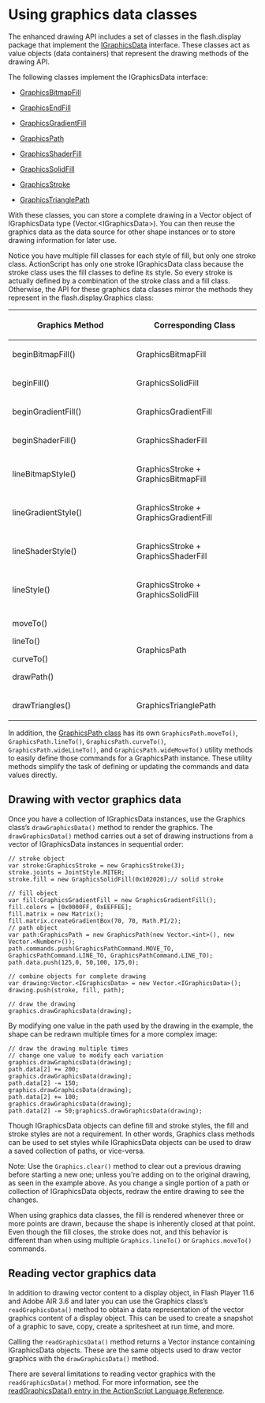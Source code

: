 # Using graphics data classes

<div>

The enhanced drawing API includes a set of classes in the flash.display package
that implement the <a
href="http://help.adobe.com/en_US/FlashPlatform/reference/actionscript/3/flash/display/IGraphicsData.html"
target="_self">IGraphicsData</a> interface. These classes act as value objects
(data containers) that represent the drawing methods of the drawing API.

<div>

The following classes implement the IGraphicsData interface:

- [GraphicsBitmapFill](http://help.adobe.com/en_US/Flash/CS5/AS3LR/flash/display/GraphicsBitmapFill.html)

- [GraphicsEndFill](http://help.adobe.com/en_US/Flash/CS5/AS3LR/flash/display/GraphicsEndFill.html)

- [GraphicsGradientFill](http://help.adobe.com/en_US/Flash/CS5/AS3LR/flash/display/GraphicsGradientFill.html)

- [GraphicsPath](http://help.adobe.com/en_US/Flash/CS5/AS3LR/flash/display/GraphicsPath.html)

- [GraphicsShaderFill](http://help.adobe.com/en_US/Flash/CS5/AS3LR/flash/display/GraphicsShaderFill.html)

- [GraphicsSolidFill](http://help.adobe.com/en_US/Flash/CS5/AS3LR/flash/display/GraphicsSolidFill.html)

- [GraphicsStroke](http://help.adobe.com/en_US/Flash/CS5/AS3LR/flash/display/GraphicsStroke.html)

- [GraphicsTrianglePath](http://help.adobe.com/en_US/Flash/CS5/AS3LR/flash/display/GraphicsTrianglePath.html)

</div>

With these classes, you can store a complete drawing in a Vector object of
IGraphicsData type (Vector.\<IGraphicsData\>). You can then reuse the graphics
data as the data source for other shape instances or to store drawing
information for later use.

Notice you have multiple fill classes for each style of fill, but only one
stroke class. ActionScript has only one stroke IGraphicsData class because the
stroke class uses the fill classes to define its style. So every stroke is
actually defined by a combination of the stroke class and a fill class.
Otherwise, the API for these graphics data classes mirror the methods they
represent in the flash.display.Graphics class:

<div>

<div>

<table data-border="1" data-cellpadding="4" data-cellspacing="0">
<colgroup>
<col style="width: 50%" />
<col style="width: 50%" />
</colgroup>
<thead data-align="left">
<tr class="header">
<th data-valign="top" width="NaN%"><p>Graphics Method</p></th>
<th data-valign="top" width="NaN%"><p>Corresponding Class</p></th>
</tr>
</thead>
<tbody>
<tr class="odd">
<td headers="d17e19098 " data-valign="top"
width="NaN%"><p>beginBitmapFill()</p></td>
<td headers="d17e19101 " data-valign="top"
width="NaN%"><p>GraphicsBitmapFill</p></td>
</tr>
<tr class="even">
<td headers="d17e19098 " data-valign="top"
width="NaN%"><p>beginFill()</p></td>
<td headers="d17e19101 " data-valign="top"
width="NaN%"><p>GraphicsSolidFill</p></td>
</tr>
<tr class="odd">
<td headers="d17e19098 " data-valign="top"
width="NaN%"><p>beginGradientFill()</p></td>
<td headers="d17e19101 " data-valign="top"
width="NaN%"><p>GraphicsGradientFill</p></td>
</tr>
<tr class="even">
<td headers="d17e19098 " data-valign="top"
width="NaN%"><p>beginShaderFill()</p></td>
<td headers="d17e19101 " data-valign="top"
width="NaN%"><p>GraphicsShaderFill</p></td>
</tr>
<tr class="odd">
<td headers="d17e19098 " data-valign="top"
width="NaN%"><p>lineBitmapStyle()</p></td>
<td headers="d17e19101 " data-valign="top"
width="NaN%"><p>GraphicsStroke + GraphicsBitmapFill</p></td>
</tr>
<tr class="even">
<td headers="d17e19098 " data-valign="top"
width="NaN%"><p>lineGradientStyle()</p></td>
<td headers="d17e19101 " data-valign="top"
width="NaN%"><p>GraphicsStroke + GraphicsGradientFill</p></td>
</tr>
<tr class="odd">
<td headers="d17e19098 " data-valign="top"
width="NaN%"><p>lineShaderStyle()</p></td>
<td headers="d17e19101 " data-valign="top"
width="NaN%"><p>GraphicsStroke + GraphicsShaderFill</p></td>
</tr>
<tr class="even">
<td headers="d17e19098 " data-valign="top"
width="NaN%"><p>lineStyle()</p></td>
<td headers="d17e19101 " data-valign="top"
width="NaN%"><p>GraphicsStroke + GraphicsSolidFill</p></td>
</tr>
<tr class="odd">
<td headers="d17e19098 " data-valign="top" width="NaN%"><p>moveTo()</p>
<p>lineTo()</p>
<p>curveTo()</p>
<p>drawPath()</p></td>
<td headers="d17e19101 " data-valign="top"
width="NaN%"><p>GraphicsPath</p></td>
</tr>
<tr class="even">
<td headers="d17e19098 " data-valign="top"
width="NaN%"><p>drawTriangles()</p></td>
<td headers="d17e19101 " data-valign="top"
width="NaN%"><p>GraphicsTrianglePath</p></td>
</tr>
</tbody>
</table>

</div>

</div>

In addition, the <a
href="http://help.adobe.com/en_US/FlashPlatform/reference/actionscript/3/flash/display/GraphicsPath.html"
target="_self">GraphicsPath class</a> has its own `GraphicsPath.moveTo()`,
`GraphicsPath.lineTo()`, `GraphicsPath.curveTo()`, `GraphicsPath.wideLineTo()`,
and `GraphicsPath.wideMoveTo()` utility methods to easily define those commands
for a GraphicsPath instance. These utility methods simplify the task of defining
or updating the commands and data values directly.

</div>

<div>

## Drawing with vector graphics data

<div>

Once you have a collection of IGraphicsData instances, use the Graphics class’s
`drawGraphicsData()` method to render the graphics. The `drawGraphicsData()`
method carries out a set of drawing instructions from a vector of IGraphicsData
instances in sequential order:

    // stroke object
    var stroke:GraphicsStroke = new GraphicsStroke(3);
    stroke.joints = JointStyle.MITER;
    stroke.fill = new GraphicsSolidFill(0x102020);// solid stroke

    // fill object
    var fill:GraphicsGradientFill = new GraphicsGradientFill();
    fill.colors = [0x0000FF, 0xEEFFEE];
    fill.matrix = new Matrix();
    fill.matrix.createGradientBox(70, 70, Math.PI/2);
    // path object
    var path:GraphicsPath = new GraphicsPath(new Vector.<int>(), new Vector.<Number>());
    path.commands.push(GraphicsPathCommand.MOVE_TO, GraphicsPathCommand.LINE_TO, GraphicsPathCommand.LINE_TO);
    path.data.push(125,0, 50,100, 175,0);

    // combine objects for complete drawing
    var drawing:Vector.<IGraphicsData> = new Vector.<IGraphicsData>();
    drawing.push(stroke, fill, path);

    // draw the drawing
    graphics.drawGraphicsData(drawing);

By modifying one value in the path used by the drawing in the example, the shape
can be redrawn multiple times for a more complex image:

    // draw the drawing multiple times
    // change one value to modify each variation
    graphics.drawGraphicsData(drawing);
    path.data[2] += 200;
    graphics.drawGraphicsData(drawing);
    path.data[2] -= 150;
    graphics.drawGraphicsData(drawing);
    path.data[2] += 100;
    graphics.drawGraphicsData(drawing);
    path.data[2] -= 50;graphicsS.drawGraphicsData(drawing);

Though IGraphicsData objects can define fill and stroke styles, the fill and
stroke styles are not a requirement. In other words, Graphics class methods can
be used to set styles while IGraphicsData objects can be used to draw a saved
collection of paths, or vice-versa.

<div>

Note: Use the `Graphics.clear()` method to clear out a previous drawing before
starting a new one; unless you're adding on to the original drawing, as seen in
the example above. As you change a single portion of a path or collection of
IGraphicsData objects, redraw the entire drawing to see the changes.

</div>

When using graphics data classes, the fill is rendered whenever three or more
points are drawn, because the shape is inherently closed at that point. Even
though the fill closes, the stroke does not, and this behavior is different than
when using multiple `Graphics.lineTo()` or `Graphics.moveTo()` commands.

</div>

</div>

<div>

## Reading vector graphics data

<div>

In addition to drawing vector content to a display object, in Flash Player 11.6
and Adobe AIR 3.6 and later you can use the Graphics class’s
`readGraphicsData()` method to obtain a data representation of the vector
graphics content of a display object. This can be used to create a snapshot of a
graphic to save, copy, create a spritesheet at run time, and more.

Calling the `readGraphicsData()` method returns a Vector instance containing
IGraphicsData objects. These are the same objects used to draw vector graphics
with the `drawGraphicsData()` method.

There are several limitations to reading vector graphics with the
`readGraphicsData()` method. For more information, see the <a
href="http://help.adobe.com/en_US/FlashPlatform/reference/actionscript/3/flash/display/Graphics.html#readGraphicsData()"
target="_self">readGraphicsData() entry in the ActionScript Language
Reference</a>.

</div>

</div>
